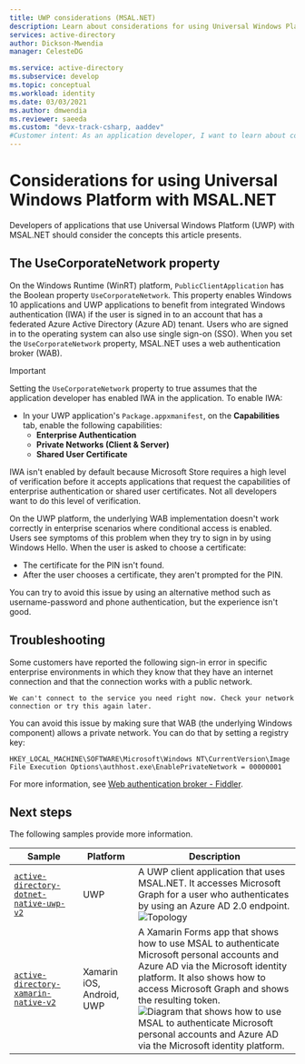 ```yaml
---
title: UWP considerations (MSAL.NET)
description: Learn about considerations for using Universal Windows Platform (UWP) with the Microsoft Authentication Library for .NET (MSAL.NET).
services: active-directory
author: Dickson-Mwendia
manager: CelesteDG

ms.service: active-directory
ms.subservice: develop
ms.topic: conceptual
ms.workload: identity
ms.date: 03/03/2021
ms.author: dmwendia
ms.reviewer: saeeda
ms.custom: "devx-track-csharp, aaddev"
#Customer intent: As an application developer, I want to learn about considerations for using Universal Windows Platform and MSAL.NET so that I can decide if this platform meets my application development needs.
---
```


# Considerations for using Universal Windows Platform with MSAL.NET
Developers of applications that use Universal Windows Platform (UWP) with MSAL.NET should consider the concepts this article presents.

## The UseCorporateNetwork property
On the Windows Runtime (WinRT) platform, `PublicClientApplication` has the Boolean property `UseCorporateNetwork`. This property enables Windows 10 applications and UWP applications to benefit from integrated Windows authentication (IWA) if the user is signed in to an account that has a federated Azure Active Directory (Azure AD) tenant. Users who are signed in to the operating system can also use single sign-on (SSO). When you set the `UseCorporateNetwork` property, MSAL.NET uses a web authentication broker (WAB).

> [!IMPORTANT]
> Setting the `UseCorporateNetwork` property to true assumes that the application developer has enabled IWA in the application. To enable IWA:
> - In your UWP application's `Package.appxmanifest`, on the **Capabilities** tab, enable the following capabilities:
> 	- **Enterprise Authentication**
> 	- **Private Networks (Client & Server)**
> 	- **Shared User Certificate**

IWA isn't enabled by default because Microsoft Store requires a high level of verification before it accepts applications that request the capabilities of enterprise authentication or shared user certificates. Not all developers want to do this level of verification.

On the UWP platform, the underlying WAB implementation doesn't work correctly in enterprise scenarios where conditional access is enabled. Users see symptoms of this problem when they try to sign in by using Windows Hello. When the user is asked to choose a certificate:

- The certificate for the PIN isn't found.
- After the user chooses a certificate, they aren't prompted for the PIN.

You can try to avoid this issue by using an alternative method such as username-password and phone authentication, but the experience isn't good.

## Troubleshooting

Some customers have reported the following sign-in error in specific enterprise environments in which they know that they have an internet connection and that the connection works with a public network.

```Text
We can't connect to the service you need right now. Check your network connection or try this again later.
```

You can avoid this issue by making sure that WAB (the underlying Windows component) allows a private network. You can do that by setting a registry key:

```Text
HKEY_LOCAL_MACHINE\SOFTWARE\Microsoft\Windows NT\CurrentVersion\Image File Execution Options\authhost.exe\EnablePrivateNetwork = 00000001
```

For more information, see [Web authentication broker - Fiddler](/windows/uwp/security/web-authentication-broker#fiddler).

## Next steps
The following samples provide more information.

Sample | Platform | Description
|------ | -------- | -----------|
|[`active-directory-dotnet-native-uwp-v2`](https://github.com/azure-samples/active-directory-dotnet-native-uwp-v2) | UWP | A UWP client application that uses MSAL.NET. It accesses Microsoft Graph for a user who authenticates by using an Azure AD 2.0 endpoint. <br>![Topology](media/msal-net-uwp-considerations/topology-native-uwp.png)|
|[`active-directory-xamarin-native-v2`](https://github.com/Azure-Samples/active-directory-xamarin-native-v2) | Xamarin iOS, Android, UWP | A Xamarin Forms app that shows how to use MSAL to authenticate Microsoft personal accounts and Azure AD via the Microsoft identity platform. It also shows how to access Microsoft Graph and shows the resulting token. <br>![Diagram that shows how to use MSAL to authenticate Microsoft personal accounts and Azure AD via the Microsoft identity platform.](media/msal-net-uwp-considerations/topology-xamarin-native.png)|
